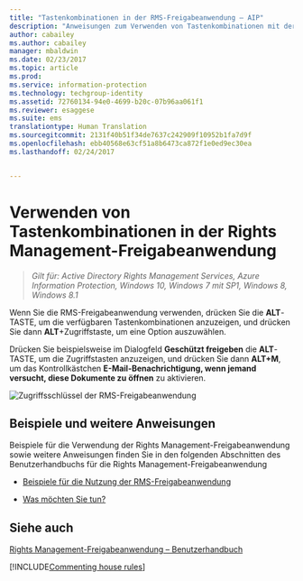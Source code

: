 ```yaml
---
title: "Tastenkombinationen in der RMS-Freigabeanwendung – AIP"
description: "Anweisungen zum Verwenden von Tastenkombinationen mit der RMS-Freigabeanwendung für Windows."
author: cabailey
ms.author: cabailey
manager: mbaldwin
ms.date: 02/23/2017
ms.topic: article
ms.prod: 
ms.service: information-protection
ms.technology: techgroup-identity
ms.assetid: 72760134-94e0-4699-b20c-07b96aa061f1
ms.reviewer: esaggese
ms.suite: ems
translationtype: Human Translation
ms.sourcegitcommit: 2131f40b51f34de7637c242909f10952b1fa7d9f
ms.openlocfilehash: ebb40568e63cf51a8b6473ca872f1e0ed9ec30ea
ms.lasthandoff: 02/24/2017


---
```


# <a name="use-keyboard-shortcuts-in-the-rights-management-sharing-application"></a>Verwenden von Tastenkombinationen in der Rights Management-Freigabeanwendung

>*Gilt für: Active Directory Rights Management Services, Azure Information Protection, Windows 10, Windows 7 mit SP1, Windows 8, Windows 8.1*

Wenn Sie die RMS-Freigabeanwendung verwenden, drücken Sie die **ALT**-TASTE, um die verfügbaren Tastenkombinationen anzuzeigen, und drücken Sie dann **ALT**+Zugriffstaste, um eine Option auszuwählen.

Drücken Sie beispielsweise im Dialogfeld **Geschützt freigeben** die **ALT**-TASTE, um die Zugriffstasten anzuzeigen, und drücken Sie dann **ALT+M**, um das Kontrollkästchen **E-Mail-Benachrichtigung, wenn jemand versucht, diese Dokumente zu öffnen** zu aktivieren.

![Zugriffsschlüssel der RMS-Freigabeanwendung](../media/ADRMS_MSRMSApp_AccessKeys.png)

## <a name="examples-and-other-instructions"></a>Beispiele und weitere Anweisungen
Beispiele für die Verwendung der Rights Management-Freigabeanwendung sowie weitere Anweisungen finden Sie in den folgenden Abschnitten des Benutzerhandbuchs für die Rights Management-Freigabeanwendung

-   [Beispiele für die Nutzung der RMS-Freigabeanwendung](sharing-app-user-guide.md#examples-for-using-the-rms-sharing-application)

-   [Was möchten Sie tun?](sharing-app-user-guide.md#what-do-you-want-to-do)

## <a name="see-also"></a>Siehe auch
[Rights Management-Freigabeanwendung – Benutzerhandbuch](sharing-app-user-guide.md)

[!INCLUDE[Commenting house rules](../includes/houserules.md)]
